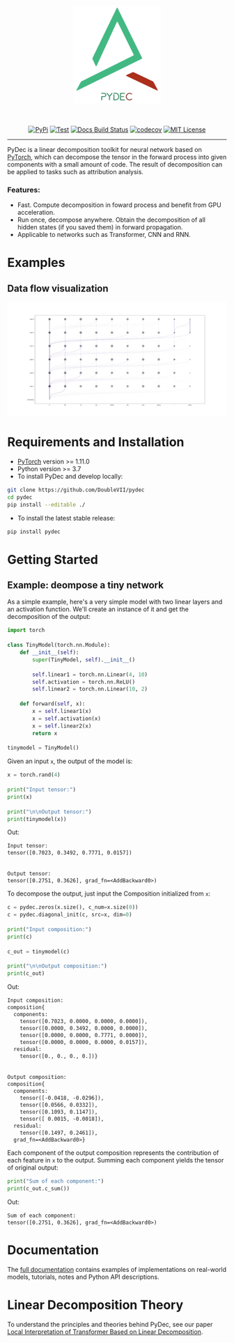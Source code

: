 
<p align="center">
  <img src="docs/_images/PyDec_Logo1.png" width="200">
</p>

<p align="center">
  <br />
  <br />
  <a href="https://pypi.org/project/pydec/"><img alt="PyPi" src="https://img.shields.io/pypi/v/pydec" /></a>
  <a href="https://github.com/DoubleVII/pydec/actions/workflows/python-package-conda.yml"><img alt="Test" src="https://github.com/DoubleVII/pydec/actions/workflows/python-package-conda.yml/badge.svg?branch=master" /></a>
  <a href="https://doublevii.github.io/pydec/"><img alt="Docs Build Status" src="https://img.shields.io/github/actions/workflow/status/DoubleVII/pydec/deploy-static-pages.yml?label=docs" /></a>
  <a href="https://codecov.io/gh/DoubleVII/pydec"><img alt="codecov" src="https://codecov.io/gh/DoubleVII/pydec/branch/master/graph/badge.svg?token=UGXWFEKQA9" /></a>
  <a href="https://opensource.org/licenses/MIT"><img alt="MIT License" src="https://img.shields.io/badge/License-MIT-yellow.svg" /></a>
</p>

--------------------------------------------------------------------------------

PyDec is a linear decomposition toolkit for neural network based on [PyTorch](https://pytorch.org/), which can decompose the tensor in the forward process into given components with a small amount of code. The result of decomposition can be applied to tasks such as attribution analysis.

### Features:
* Fast. Compute decomposition in foward process and benefit from GPU acceleration.
* Run once, decompose anywhere. Obtain the decomposition of all hidden states (if you saved them) in forward propagation.
* Applicable to networks such as Transformer, CNN and RNN.

# Examples
<!-- ## Attribution
Contribution Heat maps of the Roberta model (fine-tuned on SST-2). Warm colors indicate high
contribution while cool colors indicate low contribution. The outputs of the model were positive, negative and positive, but the latter two samples did not match the labels.

<div align="center">
<img src="./docs/assets/img/pydec_demo1.png" width="70%">
</div> -->

## Data flow visualization

![Data flow demo](docs/_images/pydec_demo2_1.gif)

# Requirements and Installation
* [PyTorch](https://pytorch.org/) version >= 1.11.0
* Python version >= 3.7
* To install PyDec and develop locally:

``` bash
git clone https://github.com/DoubleVII/pydec
cd pydec
pip install --editable ./
```

* To install the latest stable release:
``` bash
pip install pydec
```

# Getting Started

## Example: deompose a tiny network

As a simple example, here's a very simple model with two linear layers and an activation function. We'll create an instance of it and get the decomposition of the output:
```python
import torch

class TinyModel(torch.nn.Module):
    def __init__(self):
        super(TinyModel, self).__init__()

        self.linear1 = torch.nn.Linear(4, 10)
        self.activation = torch.nn.ReLU()
        self.linear2 = torch.nn.Linear(10, 2)

    def forward(self, x):
        x = self.linear1(x)
        x = self.activation(x)
        x = self.linear2(x)
        return x

tinymodel = TinyModel()
```

Given an input `x`, the output of the model is:
```python
x = torch.rand(4)

print("Input tensor:")
print(x)

print("\n\nOutput tensor:")
print(tinymodel(x))
```
Out:
```
Input tensor:
tensor([0.7023, 0.3492, 0.7771, 0.0157])


Output tensor:
tensor([0.2751, 0.3626], grad_fn=<AddBackward0>)
```
To decompose the output, just input the Composition initialized from `x`:
```python
c = pydec.zeros(x.size(), c_num=x.size(0))
c = pydec.diagonal_init(c, src=x, dim=0)

print("Input composition:")
print(c)

c_out = tinymodel(c)

print("\n\nOutput composition:")
print(c_out)
```
Out:
```
Input composition:
composition{
  components:
    tensor([0.7023, 0.0000, 0.0000, 0.0000]),
    tensor([0.0000, 0.3492, 0.0000, 0.0000]),
    tensor([0.0000, 0.0000, 0.7771, 0.0000]),
    tensor([0.0000, 0.0000, 0.0000, 0.0157]),
  residual:
    tensor([0., 0., 0., 0.])}


Output composition:
composition{
  components:
    tensor([-0.0418, -0.0296]),
    tensor([0.0566, 0.0332]),
    tensor([0.1093, 0.1147]),
    tensor([ 0.0015, -0.0018]),
  residual:
    tensor([0.1497, 0.2461]),
  grad_fn=<AddBackward0>}
```

Each component of the output composition represents the contribution of each feature in `x` to the output.
Summing each component yields the tensor of original output:
```python
print("Sum of each component:")
print(c_out.c_sum())
```
Out:
```
Sum of each component:
tensor([0.2751, 0.3626], grad_fn=<AddBackward0>)
```

# Documentation

The [full documentation](https://doublevii.github.io/pydec/) contains examples of implementations on real-world models, tutorials, notes and Python API descriptions.


# Linear Decomposition Theory
To understand the principles and theories behind PyDec, see our paper [Local Interpretation of Transformer Based on Linear Decomposition](https://aclanthology.org/2023.acl-long.572/).